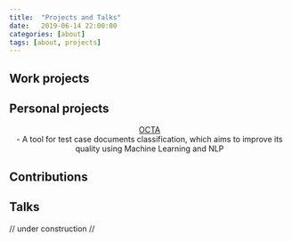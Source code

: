```yaml
---
title:  "Projects and Talks"
date:   2019-06-14 22:00:00
categories: [about]
tags: [about, projects]
---
```



## Work projects

## Personal projects
<div style="text-align:center"><a href="https://www.antoniosj.com/2018/octa/"><div class="indigo">OCTA</div></a> - A tool for test case documents classification, which aims to improve its quality using Machine Learning and NLP</div>

## Contributions 

## Talks

// under construction //
